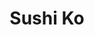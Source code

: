 ---
layout: place
title: "Sushi Ko"
permalink: /california/northridge/sushi-ko.html
stateAbbr: CA
stateName: California
cityName: Northridge
seo:
  name: "Sushi Ko"
  type: Restaurant
  links: null
description: "Sushi Ko serves delicious sushi in Northridge, California. Try fresh Japanese dishes for a great dining experience. "
place_id: ChIJARMlCTWbwoARgC8mlA3lB7w
photos:
  - name: >-
      places/ChIJARMlCTWbwoARgC8mlA3lB7w/photos/AeeoHcIN3pa6hqHcXIRpGitVRgswC23ItzXWfEECtSIiO_h9AbHXxW3SpD8C_-aQ-stVeVO2Z8C7pBxGmsN4QXLA4Ira8zUdjA9cHZuC2aPutotszEANz63oNzFMnGwc1nqUHL06rnpSlpK7XxXiOZaHMm_uonwyzaNcwbS3t6w0475Q0QNPgTYT2QpiKaffc-Dzp1yyIDUIqPLA_7eVlxsEp1bOCMMoxqtIPhnhetawH_ZwNdZD9EvJu8FCqSbqa0pzmJ6-Elll3NJgK8mO6_huywa0TQx406rjh05KQ8Og0Z1U9vMdfV6AyheH1-bHw80z8iFwKBK9CKY7e8DJO5nRgotcXscQyTayKSiBZTA9uTsOjwDdILDDH8v3F-ZrZX1_lW65nJot9Mdpsq7J1487UZ2qPDf5cjAnSCVMwI9iCYSDrA
    widthPx: 4160
    heightPx: 2340
    authorAttributions:
      - displayName: Terry Tulak
        uri: https://maps.google.com/maps/contrib/110518635835249897717
        photoUri: >-
          https://lh3.googleusercontent.com/a/ACg8ocI69oV0zL3pOQFRwNDd6cHRkQihsMPoKcvDHFS-3ybXeasDYw=s100-p-k-no-mo
    flagContentUri: >-
      https://www.google.com/local/imagery/report/?cb_client=maps_api_places.places_api&image_key=!1e10!2sCIHM0ogKEICAgICk9eOrEw&hl=en-US
    googleMapsUri: >-
      https://www.google.com/maps/place//data=!3m4!1e2!3m2!1sCIHM0ogKEICAgICk9eOrEw!2e10!4m2!3m1!1s0x80c29b3509251301:0xbc07e50d94262f80
  - name: >-
      places/ChIJARMlCTWbwoARgC8mlA3lB7w/photos/AeeoHcI7mglABhIwoJQhpT4McB-WtOM235BlsvKCOEWl2FnIYo0pjLwukBP3v_yxZmsjrtHGwUTBf--S9AvZOH5Uzh4UkJmca_EJC5Fa46X_zQkJ4YMN0wSDEX6Kkw1hiHjvSNtpPFVoiKol11XesZPNLiFbyyPrMhceom4xtIAYFbB7ghQhEfKo0vynBX-lXj1shg7w2uiP2__ki5HTSSSHyvRXJdaIDCzM4akQhS4fUvASp8Q1A3EVaFValbszoUopm4cns8xro0YgZ5VzVOMiEKaGYOAxvo74qJAmDAsP_80j7C7hRyrjKv4r7rCt0BXq3UphxtqqBvTEJUrgkfMj8XpjwgRnYDC56oqH7P50avoPp2ZbPuF1pHgUgZk6wT0-Wz7Rww-vLPbqfr7UdidZZV31wzrJp4CkuoyNmM1wTL23Pxw5
    widthPx: 4032
    heightPx: 2268
    authorAttributions:
      - displayName: Marcia Kendall
        uri: https://maps.google.com/maps/contrib/112074166965590643572
        photoUri: >-
          https://lh3.googleusercontent.com/a-/ALV-UjUQdDVXKl97slSyz0lEHM6lWTux_RS_ghtH0YybFPm41ve6Ga461Q=s100-p-k-no-mo
    flagContentUri: >-
      https://www.google.com/local/imagery/report/?cb_client=maps_api_places.places_api&image_key=!1e10!2sCIHM0ogKEICAgIDPiqTHsAE&hl=en-US
    googleMapsUri: >-
      https://www.google.com/maps/place//data=!3m4!1e2!3m2!1sCIHM0ogKEICAgIDPiqTHsAE!2e10!4m2!3m1!1s0x80c29b3509251301:0xbc07e50d94262f80
  - name: >-
      places/ChIJARMlCTWbwoARgC8mlA3lB7w/photos/AeeoHcKb9lfMwNV_fPvOVquLhUpKZa7uXixyfxVE6qKnXk9Zns4sbmNGtYWgs2oLrrb0PPYeuoqJtr5MN_fiKbcNAEImrUu7UbTi5MrgNRWe9z_S-E5p2VBixUfkpsifCOVhDIH2KuoYAGcEtVVTHK44TpV8rkPxPNoP-Sr-qT5Lj-99boN__zCw8xTx0tOTN0xcYOmdP1P3R6a1upJ9VVGmHvnpGvpIFbi0o-EQB5i9aVkV7Nov9HTZfClTDZMgBFb9pFR3NuD4KMb9rqCM-l7snae6dKYRAvdhFTWLKvd-TlMpjZlyXGiSBn19wq6mYB3z3phV2y2AC88oaDUukgoxUwhfaIsTXnuW30oZrXN6k_VTAo7ahxNKvf7t32YUXx1QevttN4Xrvk2IDmsWiDRNmmqYzM-7IjhmWnqtUTatUw-zyQ
    widthPx: 4032
    heightPx: 2268
    authorAttributions:
      - displayName: Ivy Barrera (ivy99)
        uri: https://maps.google.com/maps/contrib/115448697125444202452
        photoUri: >-
          https://lh3.googleusercontent.com/a-/ALV-UjUH4IaWYQzP8LVexH2v4iOwUqUKUW3GG3t04Y8XYFwR2L1EozxoAA=s100-p-k-no-mo
    flagContentUri: >-
      https://www.google.com/local/imagery/report/?cb_client=maps_api_places.places_api&image_key=!1e10!2sCIHM0ogKEICAgMDIrbrQZw&hl=en-US
    googleMapsUri: >-
      https://www.google.com/maps/place//data=!3m4!1e2!3m2!1sCIHM0ogKEICAgMDIrbrQZw!2e10!4m2!3m1!1s0x80c29b3509251301:0xbc07e50d94262f80
  - name: >-
      places/ChIJARMlCTWbwoARgC8mlA3lB7w/photos/AeeoHcIqGykEYV8XgJdxzULfmNavFtFceA01eajOe-03r5ESxz00VieOQv0t0uLWEctxJn7v2a-J1u4AeCxUUGxBlXlStSsJLcKOTu0jU-NWpg2jDWxYwafcrgWtAndsb0qG5JqCjZgahoAugXvZ8LvVIRAMHjpe6zXVyQbQD0Fb4ehKqvDI6EKwPAvLURhvEjFB1m-dFF-2souzAzch9LsxMO2gg-4_DO-E3hM9vXM2B_uHHzTZYjtgKg-lVZbtEdEquvPRcuLU0c2NYiumkWRhVbxMU5nDggRLTCg2fZoETMPCV3ieazj1I-Zp_tEJWZVKAAZLnvflYA9271N1XfccYoELfSviTrTUeB4uIr6nUmwkKNgpr70PdmkBRcTVouG-fTKVLPkPUtGe5I4Ix-mbYPl2OKlQbwtIIDdtPnvwTiVKfkfJ
    widthPx: 4624
    heightPx: 3468
    authorAttributions:
      - displayName: Philip Di Nova
        uri: https://maps.google.com/maps/contrib/117894635273243294514
        photoUri: >-
          https://lh3.googleusercontent.com/a/ACg8ocLfvmJy8R5kFCbkX8NsXdd3AZzJKMc0RtZIWtwlu7xv2yWi-w=s100-p-k-no-mo
    flagContentUri: >-
      https://www.google.com/local/imagery/report/?cb_client=maps_api_places.places_api&image_key=!1e10!2sCIHM0ogKEICAgIChx6zPogE&hl=en-US
    googleMapsUri: >-
      https://www.google.com/maps/place//data=!3m4!1e2!3m2!1sCIHM0ogKEICAgIChx6zPogE!2e10!4m2!3m1!1s0x80c29b3509251301:0xbc07e50d94262f80
  - name: >-
      places/ChIJARMlCTWbwoARgC8mlA3lB7w/photos/AeeoHcJBOCpiYqB7sEeEyGSdBXN_SpumJdI02BG86HVyG4UFh3snwmdlrW12buUpCnXJQnYmcsNP9HDO7QNm09halkTvqYGoK58j5XQ83wtEbyBRzFxocBe2Wz2cJjeW9uC152TelGaT660fod1lf6TqMOR7aW8H6AwH3QS9ddxDy7XQZo8o_suuK1CD4kcFE-dx2weTp4-fwIZxJcj-Jx53kbvFeNnKhyR5m1E9mbvJn5TfwVGl4bLOi2FIOnzYcRo6jHSrhlC_QBCrh5feqTy2lJhcLJ3mweILg167_ZyR6h2qZ-fnkYjHvK7QNtYWt6mX8RSDuilD5l2Hv-swo3alDl0HTMhii_MAqWdeD0_DlsBX41ycxh5MfqzY0qoHoMOjVT1LxHoR7LxAVPzj2GwRyD2nrUj8YLF_lsgikZvhSINuGgE
    widthPx: 4800
    heightPx: 3599
    authorAttributions:
      - displayName: Tristan Kendall
        uri: https://maps.google.com/maps/contrib/114081319597497415851
        photoUri: >-
          https://lh3.googleusercontent.com/a-/ALV-UjWQIG_u09_eKcXGkIZXoIfJWB_qgb3G1PmeTsxRrvsLPM4vk5yI2A=s100-p-k-no-mo
    flagContentUri: >-
      https://www.google.com/local/imagery/report/?cb_client=maps_api_places.places_api&image_key=!1e10!2sCIHM0ogKEICAgIDGtcSD2wE&hl=en-US
    googleMapsUri: >-
      https://www.google.com/maps/place//data=!3m4!1e2!3m2!1sCIHM0ogKEICAgIDGtcSD2wE!2e10!4m2!3m1!1s0x80c29b3509251301:0xbc07e50d94262f80
  - name: >-
      places/ChIJARMlCTWbwoARgC8mlA3lB7w/photos/AeeoHcLFyY0uwqfOKgEZwuCVNTDvB-d6cck2wTaflz1qdO7Tp6-IIKe6F42hoJxlKTibLjECKNqGaIaxhI4ZbjG6b3HZK5qDMxR4yMX-5dAK-oxf4gCk1N3KrkuTEMa9zr8WYYv1hBeUaHo_l59bl1GmdjDNyYdjW6UgxTIrnJICgf04qu2wNWwhKf8S6-EUQQRm-D3OTnnAOpFr2i1cy-W6NBbF84PgdOvM8uj_Eh9_m4Kv6dbgTjH4m3-ggCzlBVpO9Coxmwige8lIuF3bAfnvt6FSUoC83xG6TxfAhzj30pusfIktR2X3XuhgSqS2MXdDM7Rd3ZHeaKE4EF9p8hQ_6kWS9J4bUsM5V6j-7H1J3G0kGa-Bfuotjcnji-DFWEz6WTE3cWbIJoy0dYAjZmRIfhFHlSWhj1eYMg6mGEYfRMLJ9SOf
    widthPx: 3024
    heightPx: 4032
    authorAttributions:
      - displayName: Nisheet Gupta
        uri: https://maps.google.com/maps/contrib/100751288133965780589
        photoUri: >-
          https://lh3.googleusercontent.com/a-/ALV-UjVeQKuyg_XoEFBoIZfnb1PfYka5boLEAp09CUn5VS8xIl5R_342=s100-p-k-no-mo
    flagContentUri: >-
      https://www.google.com/local/imagery/report/?cb_client=maps_api_places.places_api&image_key=!1e10!2sCIHM0ogKEICAgID50MCItwE&hl=en-US
    googleMapsUri: >-
      https://www.google.com/maps/place//data=!3m4!1e2!3m2!1sCIHM0ogKEICAgID50MCItwE!2e10!4m2!3m1!1s0x80c29b3509251301:0xbc07e50d94262f80
  - name: >-
      places/ChIJARMlCTWbwoARgC8mlA3lB7w/photos/AeeoHcLN4BV-zpeCWhsxJZKfabZxWkc9cbJsTI9l9_E209nsBQxMmYXb2i1ufMRUx3VSBI7-89TlnY-U2FobqJaRVCkTb9pSbcKOX51v0QIWCy_89sFkK2sR5CGE_HpPKcJlms2C8fr_O4paJZZZIkVP_TZ_vwCZNql_0jYcXN2caCSbG5dLW2D4nvjE4GCxJib50DG5IEjbhX4DzXXcG5jabKGPUAjWnSRdfJ_GoSjTOvJ6eaOx-96yJGcOL4lj-HUIg96wfae_aSodwp_xBHTVFKnE7FBjk6aNYF7qkcHgHq_eQBSJGJa7VEgvAd65VlQvqP8Gs5JL1UQP7aygQTaMS2Hb0pTdUza3ijBotAACUzObPydOzufKri8yKe3YIlvuHOR2xbHbpvuW0Zmk7RSAUDb9I4QjZuLR0ZHQjIpyH6jIQVU
    widthPx: 2268
    heightPx: 4032
    authorAttributions:
      - displayName: Marcia Kendall
        uri: https://maps.google.com/maps/contrib/112074166965590643572
        photoUri: >-
          https://lh3.googleusercontent.com/a-/ALV-UjUQdDVXKl97slSyz0lEHM6lWTux_RS_ghtH0YybFPm41ve6Ga461Q=s100-p-k-no-mo
    flagContentUri: >-
      https://www.google.com/local/imagery/report/?cb_client=maps_api_places.places_api&image_key=!1e10!2sCIHM0ogKEICAgIDPiqTHkAE&hl=en-US
    googleMapsUri: >-
      https://www.google.com/maps/place//data=!3m4!1e2!3m2!1sCIHM0ogKEICAgIDPiqTHkAE!2e10!4m2!3m1!1s0x80c29b3509251301:0xbc07e50d94262f80
  - name: >-
      places/ChIJARMlCTWbwoARgC8mlA3lB7w/photos/AeeoHcKIWbVO4PNuO1P7A7xpYLjNTKeI1XrZt00G6I358T3X-Ukip3clNZUfIHksFaRymjsp05BpyDUQW8i5a_55yYbYLC_xAUDqxZeW_65DQA7nnC3xjW7UU0IZXbKBDT38I_0XP365BNc7RAuP-mqUeGboFIEEdFI5ulKUEbHz8YSRYI8ZLZZtl7smFb3_BCI1rAN9J3CpQEDpO8qINuHlwWaByNEwHbvRbXZQGoKPkQvvgPJ3siRT2msVdMIyXFW0AACGFXOIcFBbzLkQehqUAo84FZXljZHWreMymtwioYGEnwfKJKbSqErXmb55vVegmzVYC5O1ineh8quAsUwjeak2NJQmSbIorxyEaIdMVcSGyjz0mU5RHcpr_wkNU1sUu0t9k5QaFWz7iI8gJGgYx_-cqfj1oeNKjBd-lg8mHp3bzQ
    widthPx: 4032
    heightPx: 2268
    authorAttributions:
      - displayName: Marcia Kendall
        uri: https://maps.google.com/maps/contrib/112074166965590643572
        photoUri: >-
          https://lh3.googleusercontent.com/a-/ALV-UjUQdDVXKl97slSyz0lEHM6lWTux_RS_ghtH0YybFPm41ve6Ga461Q=s100-p-k-no-mo
    flagContentUri: >-
      https://www.google.com/local/imagery/report/?cb_client=maps_api_places.places_api&image_key=!1e10!2sCIHM0ogKEICAgIDPiqTHcA&hl=en-US
    googleMapsUri: >-
      https://www.google.com/maps/place//data=!3m4!1e2!3m2!1sCIHM0ogKEICAgIDPiqTHcA!2e10!4m2!3m1!1s0x80c29b3509251301:0xbc07e50d94262f80
  - name: >-
      places/ChIJARMlCTWbwoARgC8mlA3lB7w/photos/AeeoHcJgJAIXH41x9U3CIx6I0d0J9Wxv8A3JnxfsGVaK1O0V5Wgb-CwftjNnQTbEWHsouOlm_HFcpUvH5h9dI4FN3I_Mb4q6_Nf7lmcp7PbdTDN_aoJwm0v5EKKQwacN1KXzHAPVjvhf68yDIJOfUytNKk3yy8AVOxVpvuxKPYyWAygc5giKJ8Qf6GpuS1XOS2ShMj2Bstg5WKSWa0LwqK6XK9HCfyNp9xDNBiMCwsyHbCvq_JWh3FYOqjc09hLZ6sQ-Wmw9RiUf8det4gdfhMVNc3wMXAKlXWnp3d2xwWk8PGQTvXSBd0MAxLd4GlkoIhMR9ZgDaYkyA3vNJRA1alHQoxOKnxml6WPoI5V4Xj7GBDeD4roZIC4y-U2KSiXK5zWrAda-CfP8GQHCPmTj43pVuKlJf-sbYEVGdUcqYlclnDHD3oc
    widthPx: 4032
    heightPx: 3024
    authorAttributions:
      - displayName: J M-E
        uri: https://maps.google.com/maps/contrib/101295806136997756787
        photoUri: >-
          https://lh3.googleusercontent.com/a-/ALV-UjWShhqptcmslJ1c4NIh-UonBPXpp4B3w42GqnxIZypjbWUPiDcSBg=s100-p-k-no-mo
    flagContentUri: >-
      https://www.google.com/local/imagery/report/?cb_client=maps_api_places.places_api&image_key=!1e10!2sCIHM0ogKEICAgIC6hYa1xAE&hl=en-US
    googleMapsUri: >-
      https://www.google.com/maps/place//data=!3m4!1e2!3m2!1sCIHM0ogKEICAgIC6hYa1xAE!2e10!4m2!3m1!1s0x80c29b3509251301:0xbc07e50d94262f80
  - name: >-
      places/ChIJARMlCTWbwoARgC8mlA3lB7w/photos/AeeoHcI5f4W5yib3p42sxYhmw9R6fXXnqMOosqsWcbkFQM9EAtBbyS6plPEqn_MnE2zmkFCFhqU5yLBfD5iN4Rw3v3CY3RbecWqbgFq13e4zfGlrPwKSOpUbZmiSUFCjSmGbtPGTm7UQ0IgO5pG9pJ2a1IZuTEPUcZTIMe1TQJzYuxKFQm-XugVavRJve-TUsVfniBs7VXZQf9okkuOXlEk3rhbPPu_xWGi0t2A_V4iBoBFcI8ihe90QFczkri31sFIx6cHNc_3G1sdTFvdxy0pjMgtojOIWltxImGSbw15QNvmxcjCn4Od2nHBuQII2NQu9I7SIBN8rkAm30NdQwXadLQeNcqsH3uDrkcmjuA0PEGa0Kd-FGzdf81l41HVOGQfRCOO6_AD22gwFZAwlFNiQgFCAX3c-sqBoQa_u01lssfRcnivs
    widthPx: 2268
    heightPx: 4032
    authorAttributions:
      - displayName: Marcia Kendall
        uri: https://maps.google.com/maps/contrib/112074166965590643572
        photoUri: >-
          https://lh3.googleusercontent.com/a-/ALV-UjUQdDVXKl97slSyz0lEHM6lWTux_RS_ghtH0YybFPm41ve6Ga461Q=s100-p-k-no-mo
    flagContentUri: >-
      https://www.google.com/local/imagery/report/?cb_client=maps_api_places.places_api&image_key=!1e10!2sCIHM0ogKEICAgIDPiqTH8AE&hl=en-US
    googleMapsUri: >-
      https://www.google.com/maps/place//data=!3m4!1e2!3m2!1sCIHM0ogKEICAgIDPiqTH8AE!2e10!4m2!3m1!1s0x80c29b3509251301:0xbc07e50d94262f80
address: 19300 Rinaldi St G, Northridge, CA 91326, USA
street: 19300 Rinaldi St G
city: Northridge
state: CA
zip: '91326'
country: USA
neighborhood: Northridge
latitude: '34.273934'
longitude: '-118.554720'
accessibility_options:
  wheelchairAccessibleParking: true
  wheelchairAccessibleEntrance: true
  wheelchairAccessibleRestroom: true
  wheelchairAccessibleSeating: true
business_status: OPERATIONAL
name: Sushi Ko
google_maps_links:
  directionsUri: >-
    https://www.google.com/maps/dir//''/data=!4m7!4m6!1m1!4e2!1m2!1m1!1s0x80c29b3509251301:0xbc07e50d94262f80!3e0
  placeUri: https://maps.google.com/?cid=13549049850450292608
  writeAReviewUri: >-
    https://www.google.com/maps/place//data=!4m3!3m2!1s0x80c29b3509251301:0xbc07e50d94262f80!12e1
  reviewsUri: >-
    https://www.google.com/maps/place//data=!4m4!3m3!1s0x80c29b3509251301:0xbc07e50d94262f80!9m1!1b1
  photosUri: >-
    https://www.google.com/maps/place//data=!4m3!3m2!1s0x80c29b3509251301:0xbc07e50d94262f80!10e5
primary_type: Sushi Restaurant
opening_hours:
  regular: null
  current: null
secondary_opening_hours:
  regular:
    weekdayDescriptions: null
    type: null
  current:
    weekdayDescriptions: null
    type: null
phone: null
price_level: null
price_range: null
rating: null
rating_count: 0
website: null
reviews: null
parking_options: null
payment_options: null
allow_dogs: null
curbside_pickup: null
delivery: null
dine_in: null
good_for_children: null
good_for_groups: null
good_for_sports: null
live_music: null
menu_for_children: null
outdoor_seating: null
reservable: null
restroom: null
serves_beer: null
serves_breakfast: null
serves_brunch: null
serves_cocktails: null
serves_coffee: null
serves_dinner: null
serves_dessert: null
serves_lunch: null
serves_vegetarian_food: null
serves_wine: null
takeout: null
update_category: essentials
summary: null

---